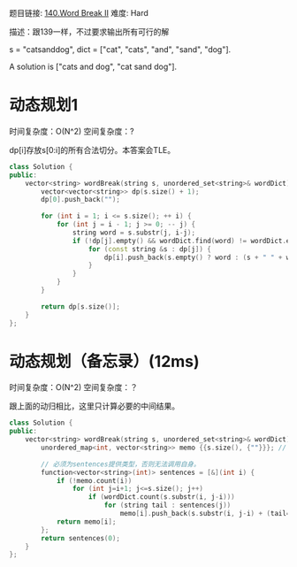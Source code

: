 题目链接: [140.Word Break II][1]
难度: Hard

描述：跟139一样，不过要求输出所有可行的解

s = "catsanddog",
dict = ["cat", "cats", "and", "sand", "dog"].

A solution is ["cats and dog", "cat sand dog"].


# 动态规划1
时间复杂度：O(N^2)
空间复杂度：?

dp[i]存放s[0:i]的所有合法切分。本答案会TLE。
```cpp
class Solution {
public:
    vector<string> wordBreak(string s, unordered_set<string>& wordDict) {
        vector<vector<string>> dp(s.size() + 1);
        dp[0].push_back("");
        
        for (int i = 1; i <= s.size(); ++ i) {
            for (int j = i - 1; j >= 0; -- j) {
                string word = s.substr(j, i-j);
                if (!dp[j].empty() && wordDict.find(word) != wordDict.end()) {
                    for (const string &s : dp[j]) {
                        dp[i].push_back(s.empty() ? word : (s + " " + word));
                    }
                }
            }
        }
        
        return dp[s.size()];
    }
};
```

# 动态规划（备忘录）(12ms)
时间复杂度：O(N^2)
空间复杂度：？

跟上面的动归相比，这里只计算必要的中间结果。

```cpp
class Solution {
public:
    vector<string> wordBreak(string s, unordered_set<string>& wordDict) {
        unordered_map<int, vector<string>> memo {{s.size(), {""}}}; // 注意终结符
        
        // 必须为sentences提供类型，否则无法调用自身。
        function<vector<string>(int)> sentences = [&](int i) {
            if (!memo.count(i))
                for (int j=i+1; j<=s.size(); j++)
                    if (wordDict.count(s.substr(i, j-i)))
                        for (string tail : sentences(j))
                            memo[i].push_back(s.substr(i, j-i) + (tail=="" ? "" : ' ' + tail));
            return memo[i];
        };
        return sentences(0);
    }
};
```


[1]: https://leetcode.com/problems/word-break-ii/